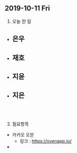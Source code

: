 ## 2019-10-11 Fri
1. 오늘 한 일
- 은우
  - 

- 재호
  - 

- 지윤
  - 
  
- 지은
  -

<br><br>

2. 필요항목
- 카카오 오븐
  - 링크 : https://ovenapp.io/
- 